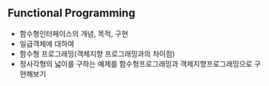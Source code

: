 ## Functional Programming ##

+ 함수형인터페이스의 개념, 목적, 구현
+ 일급객체에 대하여
+ 함수형 프로그래밍(객체지향 프로그래밍과의 차이점)
+ 정사각형의 넓이를 구하는 예제를 함수형프로그래밍과 객체지향프로그래밍으로 구현해보기 